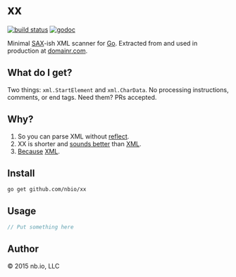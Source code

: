# xx

[![build status](https://img.shields.io/circleci/project/nbio/xx/master.svg)](https://circleci.com/gh/nbio/xx)
[![godoc](http://img.shields.io/badge/docs-GoDoc-blue.svg)](https://godoc.org/github.com/nbio/xx)

Minimal [SAX](https://en.wikipedia.org/wiki/Simple_API_for_XML)-ish XML scanner for [Go](https://golang./org). Extracted from and used in production at [domainr.com](https://domainr.com).

## What do I get?

Two things: `xml.StartElement` and `xml.CharData`. No processing instructions, comments, or end tags. Need them? PRs accepted.

## Why?

1. So you can parse XML without [reflect](https://godoc.org/reflect).
2. XX is shorter and [sounds better](http://thexx.info) than [XML](https://godoc.org/encoding/xml).
3. [Because](http://www.theatlantic.com/technology/archive/2013/11/english-has-a-new-preposition-because-internet/281601/) [XML](http://harmful.cat-v.org/software/xml/).


## Install

`go get github.com/nbio/xx`

## Usage

```go
// Put something here
```

## Author

© 2015 nb.io, LLC
